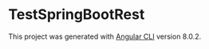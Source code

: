 # TestSpringBootRest

This project was generated with [Angular CLI](https://github.com/angular/angular-cli) version 8.0.2.
